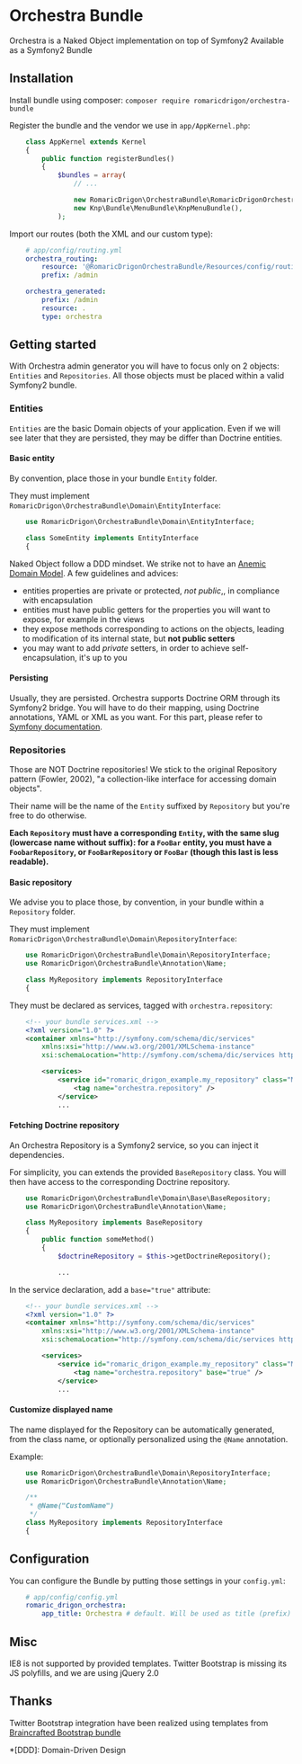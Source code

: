 Orchestra Bundle
================

Orchestra is a Naked Object implementation on top of Symfony2
Available as a Symfony2 Bundle

## Installation

Install bundle using composer: `composer require romaricdrigon/orchestra-bundle`

Register the bundle and the vendor we use in `app/AppKernel.php`:
```php
    class AppKernel extends Kernel
    {
        public function registerBundles()
        {
            $bundles = array(
                // ...

                new RomaricDrigon\OrchestraBundle\RomaricDrigonOrchestraBundle(),
                new Knp\Bundle\MenuBundle\KnpMenuBundle(),
            );
```

Import our routes (both the XML and our custom type):
```yaml
    # app/config/routing.yml
    orchestra_routing:
        resource: '@RomaricDrigonOrchestraBundle/Resources/config/routing.xml'
        prefix: /admin

    orchestra_generated:
        prefix: /admin
        resource: .
        type: orchestra
```

## Getting started

With Orchestra admin generator you will have to focus only on 2 objects: `Entities` and `Repositories`.
All those objects must be placed within a valid Symfony2 bundle.

### Entities

`Entities` are the basic Domain objects of your application.
Even if we will see later that they are persisted, they may be differ than Doctrine entities.

#### Basic entity

By convention, place those in your bundle `Entity` folder.

They must implement `RomaricDrigon\OrchestraBundle\Domain\EntityInterface`:
```php
    use RomaricDrigon\OrchestraBundle\Domain\EntityInterface;

    class SomeEntity implements EntityInterface
    {
```

Naked Object follow a DDD mindset.
We strike not to have an [Anemic Domain Model](http://www.martinfowler.com/bliki/AnemicDomainModel.html).
A few guidelines and advices:

 * entities properties are private or protected, *not public*,, in compliance with encapsulation
 * entities must have public getters for the properties you will want to expose, for example in the views
 * they expose methods corresponding to actions on the objects, leading to modification of its internal state, but **not public setters**
 * you may want to add *private* setters, in order to achieve self-encapsulation, it's up to you

#### Persisting

Usually, they are persisted. Orchestra supports Doctrine ORM through its Symfony2 bridge.
You will have to do their mapping, using Doctrine annotations, YAML or XML as you want.
For this part, please refer to [Symfony documentation](http://symfony.com/doc/2.4/book/doctrine.html).

### Repositories

Those are NOT Doctrine repositories!
We stick to the original Repository pattern (Fowler, 2002), "a collection-like interface for accessing domain objects".

Their name will be the name of the `Entity` suffixed by `Repository` but you're free to do otherwise.

**Each `Repository` must have a corresponding `Entity`, with the same slug (lowercase name without suffix):
 for a `FooBar` entity, you must have a `FoobarRepository`, or `FooBarRepository` or `FooBar` (though this last is less readable).**

#### Basic repository

We advise you to place those, by convention, in your bundle within a `Repository` folder.

They must implement `RomaricDrigon\OrchestraBundle\Domain\RepositoryInterface`:
```php
    use RomaricDrigon\OrchestraBundle\Domain\RepositoryInterface;
    use RomaricDrigon\OrchestraBundle\Annotation\Name;

    class MyRepository implements RepositoryInterface
    {
```

They must be declared as services, tagged with `orchestra.repository`:
```xml
    <!-- your bundle services.xml -->
    <?xml version="1.0" ?>
    <container xmlns="http://symfony.com/schema/dic/services"
        xmlns:xsi="http://www.w3.org/2001/XMLSchema-instance"
        xsi:schemaLocation="http://symfony.com/schema/dic/services http://symfony.com/schema/dic/services/services-1.0.xsd">

        <services>
            <service id="romaric_drigon_example.my_repository" class="My\Repository\Class\Path">
                <tag name="orchestra.repository" />
            </service>
            ...
```

#### Fetching Doctrine repository

An Orchestra Repository is a Symfony2 service, so you can inject it dependencies.

For simplicity, you can extends the provided `BaseRepository` class.
You will then have access to the corresponding Doctrine repository.

```php
    use RomaricDrigon\OrchestraBundle\Domain\Base\BaseRepository;
    use RomaricDrigon\OrchestraBundle\Annotation\Name;

    class MyRepository implements BaseRepository
    {
        public function someMethod()
        {
            $doctrineRepository = $this->getDoctrineRepository();

            ...
```

In the service declaration, add a `base="true"` attribute:
```xml
    <!-- your bundle services.xml -->
    <?xml version="1.0" ?>
    <container xmlns="http://symfony.com/schema/dic/services"
        xmlns:xsi="http://www.w3.org/2001/XMLSchema-instance"
        xsi:schemaLocation="http://symfony.com/schema/dic/services http://symfony.com/schema/dic/services/services-1.0.xsd">

        <services>
            <service id="romaric_drigon_example.my_repository" class="My\Repository\Class\Path">
                <tag name="orchestra.repository" base="true" />
            </service>
            ...
```

#### Customize displayed name

The name displayed for the Repository can be automatically generated, from the class name, or optionally personalized using the `@Name` annotation.

Example:
```php
    use RomaricDrigon\OrchestraBundle\Domain\RepositoryInterface;
    use RomaricDrigon\OrchestraBundle\Annotation\Name;

    /**
     * @Name("CustomName")
     */
    class MyRepository implements RepositoryInterface
    {
```

## Configuration

You can configure the Bundle by putting those settings in your `config.yml`:
```yaml
    # app/config/config.yml
    romaric_drigon_orchestra:
        app_title: Orchestra # default. Will be used as title (prefix) for pages
```

## Misc

IE8 is not supported by provided templates. Twitter Bootstrap is missing its JS polyfills, and we are using jQuery 2.0

## Thanks

Twitter Bootstrap integration have been realized using templates from [Braincrafted Bootstrap bundle](https://github.com/braincrafted/bootstrap-bundle)


*[DDD]: Domain-Driven Design